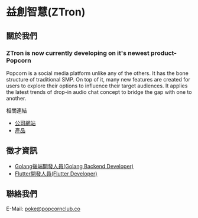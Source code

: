 # 益創智慧(ZTron)

## 關於我們

### ZTron is now currently developing on it's newest product-Popcorn

Popcorn is a social media platform unlike any of the others. It has the bone structure of traditional SMP. On top of it, many new features are created for users to explore their options to influence their target audiences. It applies the latest trends of drop-in audio chat concept to bridge the gap with one to another.

相關連結
- [公司網站](https://z-tron.net/)
- [產品](https://popcornclub.co/)

## 徵才資訊

- [Golang後端開發人員(Golang Backend Developer)](https://github.com/ztron-net/career/tree/main/developer/golang-backend-developer)
- [Flutter開發人員(Flutter Developer)](https://github.com/ztron-net/career/tree/main/developer/flutter-developer)

## 聯絡我們

E-Mail: [poke@popcornclub.co](mailto:poke@popcornclub.co)
